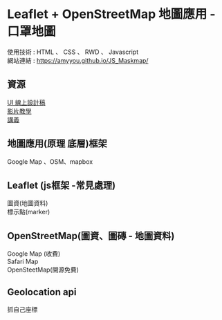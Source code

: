 # Leaflet + OpenStreetMap 地圖應用 - 口罩地圖

使用技術 : HTML 、 CSS 、 RWD 、 Javascript         
網站連結 : https://amyyou.github.io/JS_Maskmap/

## 資源
[UI 線上設計稿](https://challenge.thef2e.com/user/2872?schedule=4434#works-4434)   
[影片教學](https://www.youtube.com/watch?v=pUizu62dlnY)   
[講義](https://quip.com/vdqYAiFHHkaV)   


## 地圖應用(原理 底層)框架
Google Map 、OSM、mapbox         

## Leaflet (js框架 -常見處理)
圖資(地圖資料)       
標示點(marker)     

## OpenStreetMap(圖資、圖磚 - 地圖資料)
Google Map (收費)      
Safari Map      
OpenSteetMap(開源免費)     

## Geolocation api 
抓自己座標     
